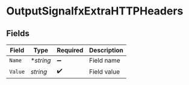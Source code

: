 # OutputSignalfxExtraHTTPHeaders


## Fields

| Field              | Type               | Required           | Description        |
| ------------------ | ------------------ | ------------------ | ------------------ |
| `Name`             | **string*          | :heavy_minus_sign: | Field name         |
| `Value`            | *string*           | :heavy_check_mark: | Field value        |